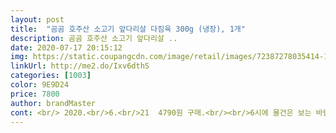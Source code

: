 ```yaml
---
layout: post 
title:  "곰곰 호주산 소고기 앞다리살 다짐육 300g (냉장), 1개" 
description: 곰곰 호주산 소고기 앞다리살 ..
date: 2020-07-17 20:15:12 
img: https://static.coupangcdn.com/image/retail/images/72387278035414-1b83372d-b60f-4f8b-9981-b69cd39d793a.jpg 
linkUrl: http://me2.do/Ixv6dthS 
categories: [1003] 
color: 9E9D24 
price: 7800 
author: brandMaster 
cont: <br/> 2020.<br/>6.<br/>21  4790원 구매.<br/><br/>6시에 물건은 보는 바람에 아이스팩은 좀 녹았네요ㅜ<br/>가운데 부분은 살짝 눌러<br/>간장,굴소스,올리고당,참기름,올리브유.<br/><br/>갈변된것도 없었어요<br/>고기 색도 좋고<br/>고소하고 담백하네요.<br/><br/>곰곰제품은 쿠팡에서 많이 본 제품인데<br/>구매는 처음 이네요.<br/><br/>그래도 신선힌게 잘 있었구요.<br/><br/>나머지는 다진양파.<br/>당근과 함께 간장양념 재워뒀어요.<br/><br/>냉동보관 합니다.<br/><br/>다음에는 미니 햄버거와 함박으로 먹어야겠어요.<br/><br/>다져서 볶은 뒤 식힌 표고버섯과 당근도 넣은 뒤<br/>다진파.<br/>생강,마늘 넣고<br/> 
---
```

 